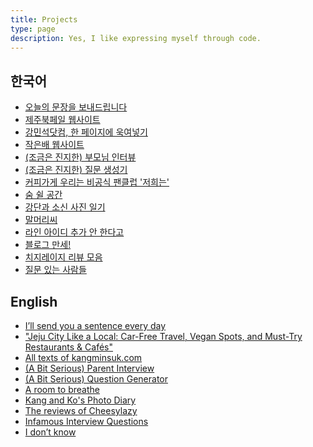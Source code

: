 ```yaml
---
title: Projects
type: page
description: Yes, I like expressing myself through code. 
---
```


<style>
time, footer {
display: none;
}
</style>

## 한국어
- [오늘의 문장을 보내드립니다](https://kangminsuk.com/ko/blog/sentences/)
- [제주북페일 웹사이트](https://jejubookfail.com)
- [강민석닷컴, 한 페이지에 욱여넣기](https://kangminsuk.com/all-texts/)
- [작은배 웹사이트](https://jagunbae.com)
- [(조금은 진지한) 부모님 인터뷰](https://kangminsuk.com/ko/interview/)
- [(조금은 진지한) 질문 생성기](https://kangminsuk.com/ko/conversation/)
- [커피가게 우리는 비공식 팬클럽 '저희는'](https://wooreenoon.bearblog.dev)
- [숨 쉴 공간](https://room.kangminsuk.com)
- [강단과 소신 사진 일기](https://us.jagunbae.com)
- [말머리씨](https://kangminsuk.com/mal/)
- [라인 아이디 추가 안 한다고](https://kangminsuk.com/ko/blog/line-id/)
- [블로그 만세!](https://blogmansae.netlify.app)
- [치지레이지 리뷰 모음](https://reviews.cheesylazy.com)
- [질문 있는 사람들](https://questions.jagunbae.com)
## English
- [I’ll send you a sentence every day](https://kangminsuk.com/blog/sentences/)
- ["Jeju City Like a Local: Car-Free Travel, Vegan Spots, and Must-Try Restaurants & Cafés"](https://jejudeers.itch.io/jeju-city-like-a-local)
- [All texts of kangminsuk.com](https://kangminsuk.com/all-texts/)
- [(A Bit Serious) Parent Interview](https://kangminsuk.com/interview/)
- [(A Bit Serious) Question Generator](https://kangminsuk.com/blog/my-tools/)
- [A room to breathe](https://room.kangminsuk.com)
- [Kang and Ko's Photo Diary](https://us.jagunbae.com)
- [The reviews of Cheesylazy](https://reviews.cheesylazy.com)
- [Infamous Interview Questions](https://infamous-interview-questions.vercel.app)
- [I don’t know](https://idk.kangminsuk.com)